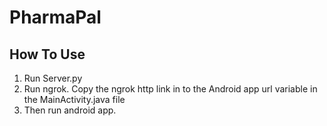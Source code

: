 # PharmaPal

## How To Use
1) Run Server.py
2) Run ngrok. Copy the ngrok http link in to the Android app url variable in the MainActivity.java file
3) Then run android app.
